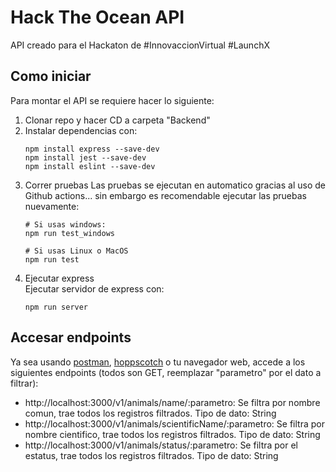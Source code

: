 # Hack The Ocean API
API creado para el Hackaton de #InnovaccionVirtual #LaunchX

## Como iniciar
Para montar el API se requiere hacer lo siguiente:

1. Clonar repo y hacer CD a carpeta "Backend"  
2. Instalar dependencias con:  
    ```
	npm install express --save-dev
	npm install jest --save-dev
	npm install eslint --save-dev
	```
3. Correr pruebas 
Las pruebas se ejecutan en automatico gracias al uso de Github actions... sin embargo es recomendable ejecutar las pruebas nuevamente:  
	```
	# Si usas windows:
	npm run test_windows
	
	# Si usas Linux o MacOS
	npm run test
	```
4. Ejecutar express  
Ejecutar servidor de express con:  
	```
	npm run server
	```

## Accesar endpoints  
Ya sea usando [postman](https://www.postman.com), [hoppscotch](https://hoppscotch.io/es/) o tu navegador web, accede a los siguientes endpoints (todos son GET, reemplazar "parametro" por el dato a filtrar):  
- http://localhost:3000/v1/animals/name/:parametro:
  Se filtra por nombre comun, trae todos los registros filtrados. Tipo de dato: String
- http://localhost:3000/v1/animals/scientificName/:parametro:
  Se filtra por nombre cientifico, trae todos los registros filtrados. Tipo de dato: String
- http://localhost:3000/v1/animals/status/:parametro:
  Se filtra por el estatus, trae todos los registros filtrados. Tipo de dato: String